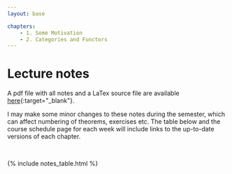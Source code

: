 ```yaml
---
layout: base

chapters:
    - 1. Some Motivation
    - 2. Categories and Functors
---
```



# Lecture notes

A pdf file with all notes and a LaTex source file are available
[here](https://github.com/bbadzioch/topology_lecture_notes){:target="_blank"}.

I may make some minor changes to these notes during the semester, which can affect
numbering of theorems, exercises etc. The table below and the course schedule page 
for each week will include links to the up-to-date versions of each chapter.


<br/>

{% include notes_table.html %}
